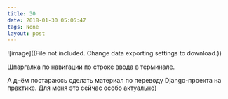 ```yaml
---
title: 30
date: 2018-01-30 05:06:47
tags: None
layout: post
---
```


![image]((File not included. Change data exporting settings to download.))

Шпаргалка по навигации по строке ввода в терминале.

А днём постараюсь сделать материал по переводу Django-проекта на практике. Для меня это сейчас особо актуально)
